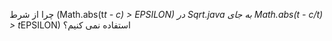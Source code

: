 چرا از شرط  (Math.abs(t*t - c) > EPSILON) در Sqrt.java به جای Math.abs(t - c/t) > t*EPSILON) استفاده نمی کنیم؟